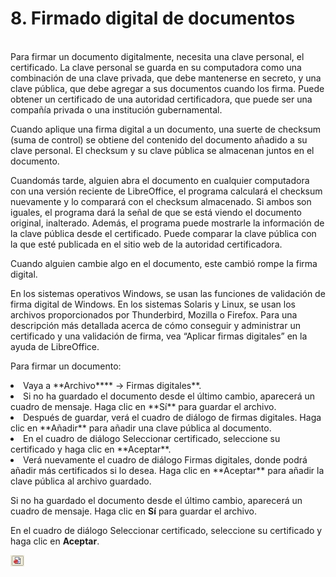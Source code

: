 
# 8. Firmado digital de documentos

<br />Para firmar un documento digitalmente, necesita una clave personal, el certificado. La clave personal se guarda en su computadora como una combinación de una clave privada, que debe mantenerse en secreto, y una clave pública, que debe agregar a sus documentos cuando los firma. Puede obtener un certificado de una autoridad certificadora, que puede ser una compañía privada o una institución gubernamental.

Cuando aplique una firma digital a un documento, una suerte de checksum (suma de control) se obtiene del contenido del documento añadido a su clave personal. El checksum y su clave pública se almacenan juntos en el documento. 

Cuandomás tarde, alguien abra el documento en cualquier computadora con una versión reciente de LibreOffice, el programa calculará el checksum nuevamente y lo comparará con el checksum almacenado. Si ambos son iguales, el programa dará la señal de que se está viendo el documento original, inalterado. Además, el programa puede mostrarle la información de la clave pública desde el certificado. Puede comparar la clave pública con la que esté publicada en el sitio web de la autoridad certificadora.

Cuando alguien cambie algo en el documento, este cambió rompe la firma digital.

En los sistemas operativos Windows, se usan las funciones de validación de firma digital de Windows. En los sistemas Solaris y Linux, se usan los archivos proporcionados por Thunderbird, Mozilla o Firefox. Para una descripción más detallada acerca de cómo conseguir y administrar un certificado y una validación de firma, vea “Aplicar firmas digitales” en la ayuda de LibreOffice.

Para firmar un documento:

<li value="1">
Vaya a **Archivo**** → Firmas digitales**.
</li>
<li>
Si no ha guardado el documento desde el último cambio, aparecerá un cuadro de mensaje. Haga clic en **Sí** para guardar el archivo.
</li>
<li>
Después de guardar, verá el cuadro de diálogo de firmas digitales. Haga clic en **Añadir** para añadir una clave pública al documento.
</li>
<li>
En el cuadro de diálogo Seleccionar certificado, seleccione su certificado y haga clic en **Aceptar**. 
</li>
<li>
Verá nuevamente el cuadro de diálogo Firmas digitales, donde podrá añadir más certificados si lo desea. Haga clic en **Aceptar** para añadir la clave pública al archivo guardado.
</li>

Si no ha guardado el documento desde el último cambio, aparecerá un cuadro de mensaje. Haga clic en **Sí** para guardar el archivo.

En el cuadro de diálogo Seleccionar certificado, seleccione su certificado y haga clic en **Aceptar**. 

![](img/image18.png)
